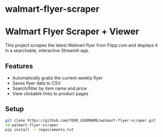 # walmart-flyer-scraper

# Walmart Flyer Scraper + Viewer

This project scrapes the latest Walmart flyer from Flipp.com and displays it in a searchable, interactive Streamlit app.

## Features

- Automatically grabs the current weekly flyer
- Saves flyer data to CSV
- Search/filter by item name and price
- View clickable links to product pages

## Setup

```bash
git clone https://github.com/YOUR_USERNAME/walmart-flyer-scraper.git
cd walmart-flyer-scraper
pip install -r requirements.txt

